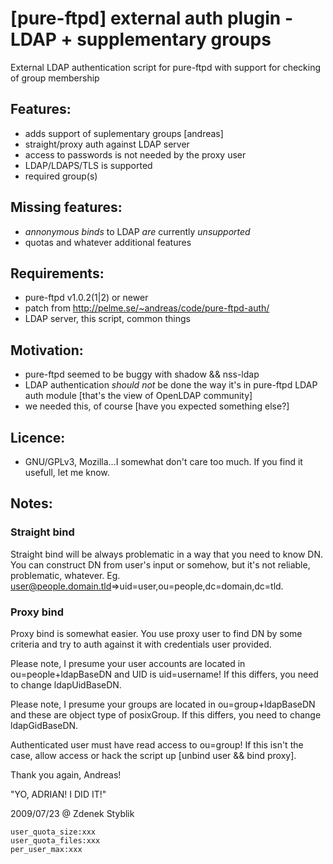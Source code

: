 # [pure-ftpd] external auth plugin - LDAP + supplementary groups

External LDAP authentication script for pure-ftpd with support for checking of
group membership

## Features:
- adds support of suplementary groups [andreas]
- straight/proxy auth against LDAP server
- access to passwords is not needed by the proxy user
- LDAP/LDAPS/TLS is supported
- required group(s)

## Missing features:
- *annonymous* *binds* to LDAP *are* currently *unsupported*
- quotas and whatever additional features

## Requirements:
- pure-ftpd v1.0.2(1|2) or newer
- patch from http://pelme.se/~andreas/code/pure-ftpd-auth/
- LDAP server, this script, common things

## Motivation:
- pure-ftpd seemed to be buggy with shadow && nss-ldap
- LDAP authentication *should* *not* be done the way it's in
  pure-ftpd LDAP auth module [that's the view of OpenLDAP community]
- we needed this, of course [have you expected something else?]

## Licence:
- GNU/GPLv3, Mozilla...I somewhat don't care too much. If you find
  it usefull, let me know.

## Notes:

### Straight bind
Straight bind will be always problematic in a way that you need to
know DN. You can construct DN from user's input or somehow, but
it's not reliable, problematic, whatever.
Eg. user@people.domain.tld=>uid=user,ou=people,dc=domain,dc=tld.

### Proxy bind
Proxy bind is somewhat easier. You use proxy user to find DN by
some criteria and try to auth against it with credentials user provided.


Please note, I presume your user accounts are located in
ou=people+ldapBaseDN and UID is uid=username! If this differs,
you need to change ldapUidBaseDN.

Please note, I presume your groups are located in
ou=group+ldapBaseDN and these are object type of posixGroup.
If this differs, you need to change ldapGidBaseDN.

Authenticated user must have read access to ou=group! If this isn't the
case, allow access or hack the script up [unbind user
&& bind proxy].


Thank you again, Andreas!

"YO, ADRIAN! I DID IT!"

2009/07/23 @ Zdenek Styblik

```
user_quota_size:xxx
user_quota_files:xxx
per_user_max:xxx
```
